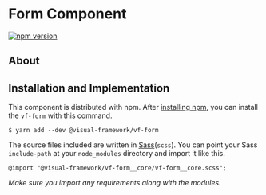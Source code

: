 # Form Component

[![npm version](https://badge.fury.io/js/%40visual-framework%2Fvf-form.svg)](https://badge.fury.io/js/%40visual-framework%2Fvf-form)

## About

## Installation and Implementation

This component is distributed with npm. After [installing npm](https://www.npmjs.com/get-npm), you can install the `vf-form` with this command.

```
$ yarn add --dev @visual-framework/vf-form
```

The source files included are written in [Sass](http://sass-lang.com)(`scss`). You can point your Sass `include-path` at your `node_modules` directory and import it like this.

```
@import "@visual-framework/vf-form__core/vf-form__core.scss";
```

_Make sure you import any requirements along with the modules._
